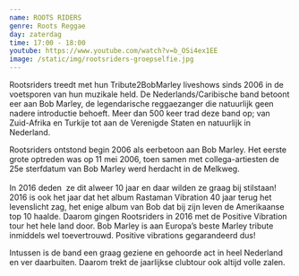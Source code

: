 ```yaml
---
name: ROOTS RIDERS
genre: Roots Reggae
day: zaterdag
time: 17:00 - 18:00
youtube: https://www.youtube.com/watch?v=b_OSi4ex1EE
image: /static/img/rootsriders-groepselfie.jpg
---
```

<!--StartFragment-->Rootsriders treedt met hun Tribute2BobMarley liveshows sinds 2006 in de voetsporen van hun muzikale held. De Nederlands/Caribische band betoont eer aan Bob Marley, de legendarische reggaezanger die natuurlijk geen nadere introductie behoeft. Meer dan 500 keer trad deze band op; van Zuid-Afrika en Turkije tot aan de Verenigde Staten en natuurlijk in Nederland.

Rootsriders ontstond begin 2006 als eerbetoon aan Bob Marley. Het eerste grote optreden was op 11 mei 2006, toen samen met collega-artiesten de 25e sterfdatum van Bob Marley werd herdacht in de Melkweg.\
\
In 2016 deden  ze dit alweer 10 jaar en daar wilden ze graag bij stilstaan! 2016 is ook het jaar dat het album Rastaman Vibration 40 jaar terug het levenslicht zag, het enige album van Bob dat bij zijn leven de Amerikaanse top 10 haalde. Daarom gingen Rootsriders in 2016 met de Positive Vibration tour het hele land door. Bob Marley is aan Europa’s beste Marley tribute inmiddels wel toevertrouwd. Positive vibrations gegarandeerd dus! 

Intussen is de band een graag geziene en gehoorde act in heel Nederland en ver daarbuiten. Daarom trekt de jaarlijkse clubtour ook altijd volle zalen.

<!--EndFragment-->
